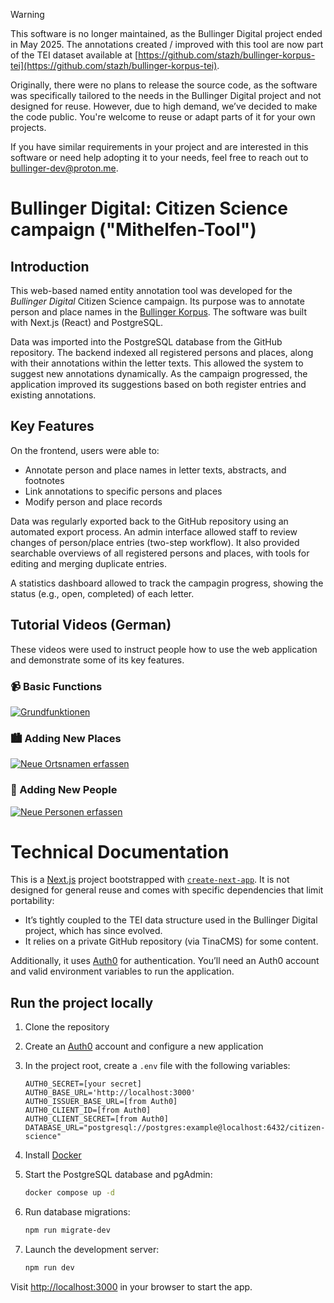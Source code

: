 > [!WARNING]  
> This software is no longer maintained, as the Bullinger Digital project ended in May 2025. The annotations created / improved with this tool are now part of the TEI dataset available at [https://github.com/stazh/bullinger-korpus-tei](https://github.com/stazh/bullinger-korpus-tei).
>
> Originally, there were no plans to release the source code, as the software was specifically tailored to the needs in the Bullinger Digital project and not designed for reuse. However, due to high demand, we’ve decided to make the code public. You're welcome to reuse or adapt parts of it for your own projects.
>
> If you have similar requirements in your project and are interested in this software or need help adopting it to your needs, feel free to reach out to [bullinger-dev@proton.me](mailto:bullinger-dev@proton.me).

# Bullinger Digital: Citizen Science campaign ("Mithelfen-Tool")

## Introduction

This web-based named entity annotation tool was developed for the _Bullinger Digital_ Citizen Science campaign. Its purpose was to annotate person and place names in the [Bullinger Korpus](https://github.com/stazh/bullinger-korpus-tei). The software was built with Next.js (React) and PostgreSQL.

Data was imported into the PostgreSQL database from the GitHub repository. The backend indexed all registered persons and places, along with their annotations within the letter texts. This allowed the system to suggest new annotations dynamically. As the campaign progressed, the application improved its suggestions based on both register entries and existing annotations.

## Key Features

On the frontend, users were able to:

- Annotate person and place names in letter texts, abstracts, and footnotes
- Link annotations to specific persons and places
- Modify person and place records

Data was regularly exported back to the GitHub repository using an automated export process. An admin interface allowed staff to review changes of person/place entries (two-step workflow). It also provided searchable overviews of all registered persons and places, with tools for editing and merging duplicate entries.

A statistics dashboard allowed to track the campagin progress, showing the status (e.g., open, completed) of each letter.

## Tutorial Videos (German)

These videos were used to instruct people how to use the web application and demonstrate some of its key features.

### 📹 Basic Functions

[![Grundfunktionen](https://img.youtube.com/vi/TxxG--D4WrA/0.jpg)](https://www.youtube.com/watch?v=TxxG--D4WrA)

### 🏙️ Adding New Places

[![Neue Ortsnamen erfassen](https://img.youtube.com/vi/tW3a1Y_5zJU/0.jpg)](https://www.youtube.com/watch?v=tW3a1Y_5zJU)

### 👤 Adding New People

[![Neue Personen erfassen](https://img.youtube.com/vi/eNfN9MiJOs8/0.jpg)](https://www.youtube.com/watch?v=eNfN9MiJOs8)

# Technical Documentation

This is a [Next.js](https://nextjs.org/) project bootstrapped with [`create-next-app`](https://github.com/vercel/next.js/tree/canary/packages/create-next-app). It is not designed for general reuse and comes with specific dependencies that limit portability:

- It’s tightly coupled to the TEI data structure used in the Bullinger Digital project, which has since evolved.
- It relies on a private GitHub repository (via TinaCMS) for some content.

Additionally, it uses [Auth0](https://auth0.com/) for authentication. You’ll need an Auth0 account and valid environment variables to run the application.

## Run the project locally

1. Clone the repository
2. Create an [Auth0](https://auth0.com/) account and configure a new application
3. In the project root, create a `.env` file with the following variables:

   ```env
   AUTH0_SECRET=[your secret]
   AUTH0_BASE_URL='http://localhost:3000'
   AUTH0_ISSUER_BASE_URL=[from Auth0]
   AUTH0_CLIENT_ID=[from Auth0]
   AUTH0_CLIENT_SECRET=[from Auth0]
   DATABASE_URL="postgresql://postgres:example@localhost:6432/citizen-science"
   ```

4. Install [Docker](https://www.docker.com/)
5. Start the PostgreSQL database and pgAdmin:

   ```bash
   docker compose up -d
   ```

6. Run database migrations:

   ```bash
   npm run migrate-dev
   ```

7. Launch the development server:

   ```bash
   npm run dev
   ```

Visit [http://localhost:3000](http://localhost:3000) in your browser to start the app.
